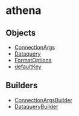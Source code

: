 # <span class="badge package-variant-dataquery"></span> athena

## Objects

 * <span class="badge object-type-interface"></span> [ConnectionArgs](./object-ConnectionArgs.md)
 * <span class="badge object-type-interface"></span> [Dataquery](./object-Dataquery.md)
 * <span class="badge object-type-enum"></span> [FormatOptions](./object-FormatOptions.md)
 * <span class="badge object-type-scalar"></span> [defaultKey](./object-defaultKey.md)
## Builders

 * <span class="badge builder"></span> [ConnectionArgsBuilder](./builder-ConnectionArgsBuilder.md)
 * <span class="badge builder"></span> [DataqueryBuilder](./builder-DataqueryBuilder.md)

